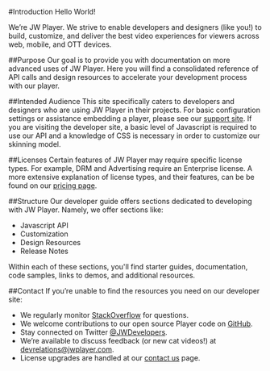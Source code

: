 #Introduction
Hello World! 

We’re JW Player. We strive to enable developers and designers (like you!) to build, customize, and deliver the best video experiences for viewers across web, mobile, and OTT devices. 

##Purpose
Our goal is to provide you with documentation on more advanced uses of JW Player. Here you will find a consolidated reference of API calls and design resources to accelerate your development process with our player.

##Intended Audience
This site specifically caters to developers and designers who are using JW Player in their projects. For basic configuration settings or assistance embedding a player, please see our [support site](https://support.jwplayer.com). If you are visiting the developer site, a basic level of Javascript is required to use our API and a knowledge of CSS is necessary in order to customize our skinning model.

##Licenses
Certain features of JW Player may require specific license types. For example, DRM and Advertising require an Enterprise license. A more extensive explanation of license types, and their features, can be be found on our [pricing page](https://www.jwplayer.com/pricing/).

##Structure
Our developer guide offers sections dedicated to developing with JW Player. Namely, we offer sections like:

* Javascript API
* Customization
* Design Resources
* Release Notes

Within each of these sections, you'll find starter guides, documentation, code samples, links to demos, and additional resources.

##Contact
If you’re unable to find the resources you need on our developer site:

- We regularly monitor [StackOverflow](https://stackoverflow.com/questions/tagged/jwplayer) for questions.
- We welcome contributions to our open source Player code on [GitHub](https://github.com/jwplayer/jwplayer).
- Stay connected on Twitter [@JWDevelopers](https://twitter.com/JWDevelopers).
- We’re available to discuss feedback (or new cat videos!) at [devrelations@jwplayer.com](mailto:devrelations@jwplayer.com).
- License upgrades are handled at our [contact us](https://www.jwplayer.com/contact-us/?utm_source=developer&utm_medium=CTA&utm_campaign=player-docs) page.

